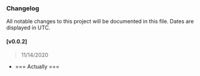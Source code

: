 ### Changelog

All notable changes to this project will be documented in this file. Dates are displayed in UTC.

#### [v0.0.2]

> 11/14/2020

- === Actually ===